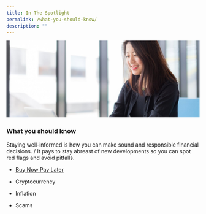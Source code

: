 ```yaml
---
title: In The Spotlight
permalink: /what-you-should-know/
description: ""
---
```

![In the Spotlight](/images/In%20The%20Spotlight/in%20the%20spotlight%20landing%20pic.jfif)

### What you should know

Staying well-informed is how you can make sound and responsible financial decisions. / It pays to stay abreast of new developments so you can spot red flags and avoid pitfalls.

* [Buy Now Pay Later](/buy-now-pay-later)

* Cryptocurrency

* Inflation

* Scams